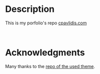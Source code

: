 # Description

This is my porfolio's repo [cpavlidis.com](https://pavlidischrs.github.io)


<br />

# Acknowledgments

Many thanks to the [repo of the used theme](https://github.com/DavidForster/strata-jekyll).


